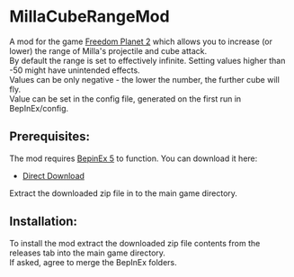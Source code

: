 # MillaCubeRangeMod

A mod for the game [Freedom Planet 2](https://freedomplanet2.com/) which allows you to increase (or lower) the range of Milla's projectile and cube attack.  
By default the range is set to effectively infinite. Setting values higher than -50 might have unintended effects.  
Values can be only negative - the lower the number, the further cube will fly.  
Value can be set in the config file, generated on the first run in BepInEx/config.  

## Prerequisites:
The mod requires [BepinEx 5](https://github.com/BepInEx/BepInEx) to function. You can download it here:
* [Direct Download](https://github.com/BepInEx/BepInEx/releases/download/v5.4.21/BepInEx_x86_5.4.21.0.zip)  

Extract the downloaded zip file in to the main game directory.  

## Installation:
To install the mod extract the downloaded zip file contents from the releases tab into the main game directory.  
If asked, agree to merge the BepInEx folders.  
